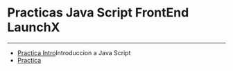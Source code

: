 # Practicas Java Script FrontEnd LaunchX
***
* [Practica Intro](https://github.com/albertz03/Practicas-JS-LaunchX/tree/master/intro)Introduccion a Java Script
* [Practica]()
